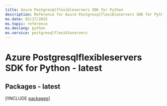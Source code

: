 ```yaml
---
title: Azure Postgresqlflexibleservers SDK for Python
description: Reference for Azure Postgresqlflexibleservers SDK for Python
ms.date: 03/17/2025
ms.topic: reference
ms.devlang: python
ms.service: postgresqlflexibleservers
---
```

# Azure Postgresqlflexibleservers SDK for Python - latest
## Packages - latest
[!INCLUDE [packages](postgresqlflexibleservers-index.md)]